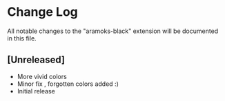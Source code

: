 # Change Log

All notable changes to the "aramoks-black" extension will be documented in this file.


## [Unreleased]

- More vivid colors
- Minor fix , forgotten colors added :) 
- Initial release
